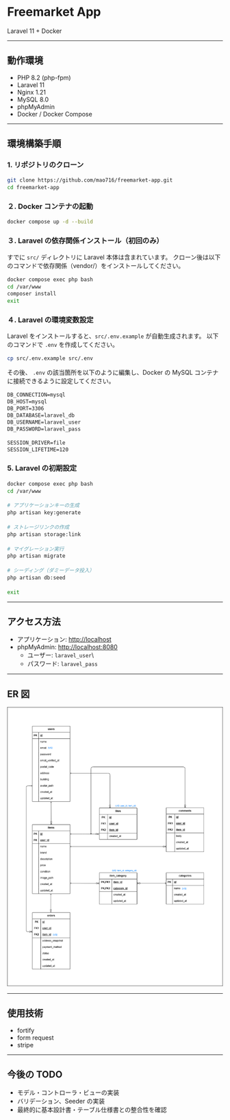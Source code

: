 # Freemarket App

Laravel 11 + Docker

---

## 動作環境

- PHP 8.2 (php-fpm)
- Laravel 11
- Nginx 1.21
- MySQL 8.0
- phpMyAdmin
- Docker / Docker Compose

---

## 環境構築手順

### 1. リポジトリのクローン

```bash
git clone https://github.com/mao716/freemarket-app.git
cd freemarket-app
```

### ２. Docker コンテナの起動

```bash
docker compose up -d --build
```

### ３. Laravel の依存関係インストール（初回のみ）

すでに `src/` ディレクトリに Laravel 本体は含まれています。
クローン後は以下のコマンドで依存関係（vendor/）をインストールしてください。

```bash
docker compose exec php bash
cd /var/www
composer install
exit
```

### ４. Laravel の環境変数設定

Laravel をインストールすると、`src/.env.example` が自動生成されます。
以下のコマンドで `.env` を作成してください。

```bash
cp src/.env.example src/.env
```

その後、 `.env` の該当箇所を以下のように編集し、Docker の MySQL コンテナに接続できるように設定してください。

```env
DB_CONNECTION=mysql
DB_HOST=mysql
DB_PORT=3306
DB_DATABASE=laravel_db
DB_USERNAME=laravel_user
DB_PASSWORD=laravel_pass

SESSION_DRIVER=file
SESSION_LIFETIME=120
```

### 5. Laravel の初期設定

```bash
docker compose exec php bash
cd /var/www

# アプリケーションキーの生成
php artisan key:generate

# ストレージリンクの作成
php artisan storage:link

# マイグレーション実行
php artisan migrate

# シーディング（ダミーデータ投入）
php artisan db:seed

exit
```

---

## アクセス方法

- アプリケーション: <http://localhost>
- phpMyAdmin: <http://localhost:8080>
  - ユーザー: `laravel_user`\
  - パスワード: `laravel_pass`

---

## ER 図

![ER図](./er_diagram.png)

---

## 使用技術

- fortify
- form request
- stripe

---

## 今後の TODO

- モデル・コントローラ・ビューの実装
- バリデーション、Seeder の実装
- 最終的に基本設計書・テーブル仕様書との整合性を確認
